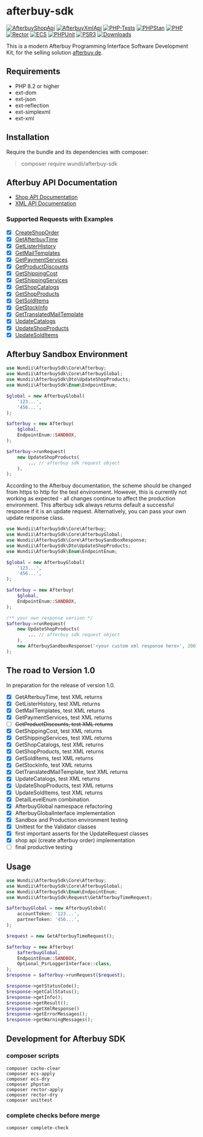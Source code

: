 # afterbuy-sdk

[![AfterbuyShopApi](https://img.shields.io/badge/Afterbuy%20Shop--API-Version%201.77.248-yellow.svg?style=flat)](https://xmldoku.afterbuy.de/shopdoku)
[![AfterbuyXmlApi](https://img.shields.io/badge/Afterbuy%20XML--API-Version%202.0.460-yellow.svg?style=flat)](https://xmldoku.afterbuy.de/dokued)
[![PHP-Tests](https://github.com/wundii/afterbuy-sdk/actions/workflows/code_quality.yml/badge.svg)](https://github.com/wundii/afterbuy-sdk/actions/workflows/code_quality.yml)
[![PHPStan](https://img.shields.io/badge/PHPStan-level%2010-brightgreen.svg?style=flat)](https://phpstan.org)
[![PHP](https://img.shields.io/badge/PHP-8.2+-blue.svg?style=flat)](https://www.php.net/)
[![Rector](https://img.shields.io/badge/Rector-8.2-blue.svg?style=flat)](https://getrector.com)
[![ECS](https://img.shields.io/badge/ECS-check-blue.svg?style=flat)](https://tomasvotruba.com/blog/zen-config-in-ecs)
[![PHPUnit](https://img.shields.io/badge/PHP--Unit-check-blue.svg?style=flat)](https://phpunit.org)
[![PSR3](https://img.shields.io/badge/PSR--3%20Logger-optional-blue.svg?style=flat)](https://php-fig.org/psr/psr-3)
[![Downloads](https://img.shields.io/packagist/dt/wundii/afterbuy-sdk.svg?style=flat)](https://packagist.org/packages/wundii/afterbuy-sdk)

This is a modern Afterbuy Programming Interface Software Development Kit, for the selling solution [afterbuy.de](https://www.afterbuy.de/).

## Requirements
- PHP 8.2 or higher
- ext-dom
- ext-json
- ext-reflection
- ext-simplexml
- ext-xml

## Installation
Require the bundle and its dependencies with composer:

> composer require wundii/afterbuy-sdk

## Afterbuy API Documentation
- [Shop API Documentation](https://xmldoku.afterbuy.de/shopdoku/)
- [XML API Documentation](https://xmldoku.afterbuy.de/dokued/)

### Supported Requests with Examples
- [x] [CreateShopOrder](examples/CreateShopOrder.md)
- [x] [GetAfterbuyTime](examples/GetAfterbuyTime.md)
- [x] [GetListerHistory](examples/GetListerHistory.md)
- [x] [GetMailTemplates](examples/GetMailTemplates.md)
- [x] [GetPaymentServices](examples/GetPaymentServices.md)
- [x] [GetProductDiscounts](examples/GetProductDiscounts.md)
- [x] [GetShippingCost](examples/GetShippingCost.md)
- [x] [GetShippingServices](examples/GetShippingServices.md)
- [x] [GetShopCatalogs](examples/GetShopCatalogs.md)
- [x] [GetShopProducts](examples/GetShopProducts.md)
- [x] [GetSoldItems](examples/GetSoldItems.md)
- [x] [GetStockInfo](examples/GetStockInfo.md)
- [x] [GetTranslatedMailTemplate](examples/GetTranslatedMailTemplate.md)
- [x] [UpdateCatalogs](examples/UpdateCatalogs.md)
- [x] [UpdateShopProducts](examples/UpdateShopProducts.md)
- [x] [UpdateSoldItems](examples/UpdateSoldItems.md)

## Afterbuy Sandbox Environment

```php
use Wundii\AfterbuySdk\Core\Afterbuy;
use Wundii\AfterbuySdk\Core\AfterbuyGlobal;
use Wundii\AfterbuySdk\Dto\UpdateShopProducts;
use Wundii\AfterbuySdk\Enum\EndpointEnum;

$global = new AfterbuyGlobal(
    '123...',
    '456...',
);

$afterbuy = new Afterbuy(
    $global,
    EndpointEnum::SANDBOX,
);

$afterbuy->runRequest(
    new UpdateShopProducts(
        ... // afterbuy sdk request object
    ),
);
```
According to the Afterbuy documentation, the scheme should be changed from https to http for the test environment.
However, this is currently not working as expected - all changes continue to affect the production environment.
This afterbuy sdk always returns default a successful response if it is an update request.
Alternatively, you can pass your own update response class.

```php
use Wundii\AfterbuySdk\Core\Afterbuy;
use Wundii\AfterbuySdk\Core\AfterbuyGlobal;
use Wundii\AfterbuySdk\Core\AfterbuySandboxResponse;
use Wundii\AfterbuySdk\Dto\UpdateShopProducts;
use Wundii\AfterbuySdk\Enum\EndpointEnum;

$global = new AfterbuyGlobal(
    '123...',
    '456...',
);

$afterbuy = new Afterbuy(
    $global,
    EndpointEnum::SANDBOX,
);

/** your own response version */
$afterbuy->runRequest(
    new UpdateShopProducts(
        ... // afterbuy sdk request object
    ),
    new AfterbuySandboxResponse('<your custom xml response here>', 200),
);
```

## The road to Version 1.0
In preparation for the release of version 1.0.
- [x] GetAfterbuyTime, test XML returns
- [x] GetListerHistory, test XML returns
- [x] GetMailTemplates, test XML returns
- [x] GetPaymentServices, test XML returns
- [ ] <s>GetProductDiscounts, test XML returns</s>
- [x] GetShippingCost, test XML returns
- [x] GetShippingServices, test XML returns
- [x] GetShopCatalogs, test XML returns
- [x] GetShopProducts, test XML returns
- [x] GetSoldItems, test XML returns
- [x] GetStockInfo, test XML returns
- [x] GetTranslatedMailTemplate, test XML returns
- [x] UpdateCatalogs, test XML returns
- [x] UpdateShopProducts, test XML returns
- [x] UpdateSoldItems, test XML returns
- [x] DetailLevelEnum combination
- [x] AfterbuyGlobal namespace refactoring
- [x] AfterbuyGlobalInterface implementation
- [x] Sandbox and Production environment testing
- [x] Unittest for the Validator classes
- [x] first important asserts for the UpdateRequest classes
- [x] shop api (create afterbuy order) implementation
- [ ] final productive testing

## Usage

```php
use Wundii\AfterbuySdk\Core\Afterbuy;
use Wundii\AfterbuySdk\Core\AfterbuyGlobal;
use Wundii\AfterbuySdk\Enum\EndpointEnum;
use Wundii\AfterbuySdk\Request\GetAfterbuyTimeRequest;

$afterbuyGlobal = new AfterbuyGlobal(
    accountToken: '123...',
    partnerToken: '456...',
);

$request = new GetAfterbuyTimeRequest();

$afterbuy = new Afterbuy(
    $afterbuyGlobal,
    EndpointEnum::SANDBOX,
    Optional_PsrLoggerInterface::class,
);
$response = $afterbuy->runRequest($request);

$response->getStatusCode();
$response->getCallStatus();
$response->getInfo();
$response->getResult();
$response->getXmlResponse()
$response->getErrorMessages();
$response->getWarningMessages();
```

## Development for Afterbuy SDK

### composer scripts

```shell
composer cache-clear
composer ecs-apply
composer ecs-dry
composer phpstan
composer rector-apply
composer rector-dry
composer unittest
```

### complete checks before merge

```shell
composer complete-check
```
